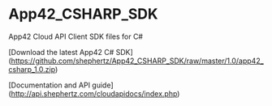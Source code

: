 App42_CSHARP_SDK
================

App42 Cloud API Client SDK files for C#

[Download the latest App42 C# SDK] (https://github.com/shephertz/App42_CSHARP_SDK/raw/master/1.0/app42_csharp_1.0.zip)

[Documentation and API guide] (http://api.shephertz.com/cloudapidocs/index.php)

